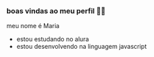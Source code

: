 ###  boas vindas ao meu perfil 🎂💙

meu nome é Maria

- estou estudando no alura
-  estou desenvolvendo na linguagem javascript
